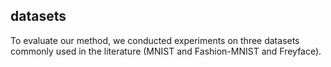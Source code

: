 ## datasets

To evaluate our method, we conducted experiments on three datasets commonly used in the literature (MNIST and Fashion-MNIST and Freyface).